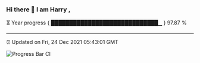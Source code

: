 ### Hi there 👋 I am Harry , 

⏳ Year progress { █████████████████████████████▁ } 97.87 %

---

⏰ Updated on Fri, 24 Dec 2021 05:43:01 GMT

![Progress Bar CI](https://github.com/duykhang68/duykhang68/workflows/Progress%20Bar%20CI/badge.svg)
